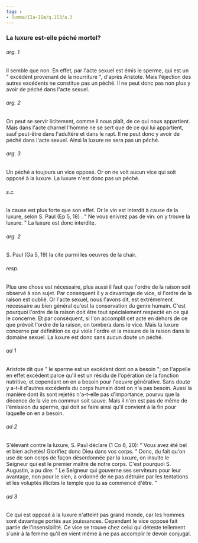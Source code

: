 ```yaml
---
tags : 
- Summa/IIa-IIæ/q.153/a.3
---
```


### La luxure est-elle péché mortel?

###### arg. 1
Il semble que non. En effet, par l'acte sexuel est émis le sperme, qui est un " excédent provenant de la nourriture ", d'après Aristote. Mais l'éjection des autres excédents ne constitue pas un péché. Il ne peut donc pas non plus y avoir de péché dans l'acte sexuel. 

###### arg. 2
On peut se servir licitement, comme il nous plaît, de ce qui nous appartient. Mais dans l'acte charnel l'homme ne se sert que de ce qui lui appartient, sauf peut-être dans l'adultère et dans le rapt. Il ne peut donc y avoir de péché dans l'acte sexuel. Ainsi la luxure ne sera pas un péché. 

###### arg. 3
Un péché a toujours un vice opposé. Or on ne voit aucun vice qui soit opposé à la luxure. La luxure n'est donc pas un péché. 

###### s.c.
la cause est plus forte que son effet. Or le vin est interdit à cause de la luxure, selon S. Paul (Ep 5, 18) . " Ne vous enivrez pas de vin: on y trouve la luxure. " La luxure est donc interdite. 

###### arg. 2
S. Paul (Ga 5, 19) la cite parmi les oeuvres de la chair. 

###### resp.
Plus une chose est nécessaire, plus aussi il faut que l'ordre de la raison soit observé à son sujet. Par conséquent il y a davantage de vice, si l'ordre de la raison est oublié. Or l'acte sexuel, nous l'avons dit, est extrêmement nécessaire au bien général qu'est la conservation du genre humain. C'est pourquoi l'ordre de la raison doit être tout spécialement respecté en ce qui le concerne. Et par conséquent, si l'on accomplit cet acte en dehors de ce que prévoit l'ordre de la raison, on tombera dans le vice. Mais la luxure concerne par définition ce qui viole l'ordre et la mesure de la raison dans le domaine sexuel. La luxure est donc sans aucun doute un péché. 

###### ad 1
Aristote dit que " le sperme est un excédent dont on a besoin "; on l'appelle en effet excédent parce qu'il est un résidu de l'opération de la fonction nutritive, et cependant on en a besoin pour l'oeuvre générative. Sans doute y a-t-il d'autres excédents du corps humain dont on n'a pas besoin. Aussi la manière dont ils sont rejetés n'a-t-elle pas d'importance, pourvu que la décence de la vie en commun soit sauve. Mais il n'en est pas de même de l'émission du sperme, qui doit se faire ainsi qu'il convient à la fin pour laquelle on en a besoin. 

###### ad 2
S'élevant contre la luxure, S. Paul déclare (1 Co 6, 20): " Vous avez été bel et bien achetés! Glorifiez donc Dieu dans vos corps. " Donc, du fait qu'on use de son corps de façon désordonnée par la luxure, on insulte le Seigneur qui est le premier maître de notre corps. C'est pourquoi S. Augustin, a pu dire: " Le Seigneur qui gouverne ses serviteurs pour leur avantage, non pour le sien, a ordonné de ne pas détruire par les tentations et les voluptés illicites le temple que tu as commencé d'être. " 

###### ad 3
Ce qui est opposé à la luxure n'atteint pas grand monde, car les hommes sont davantage portés aux jouissances. Cependant le vice opposé fait partie de l'insensibilité. Ce vice se trouve chez celui qui déteste tellement s'unir à la femme qu'il en vient même à ne pas accomplir le devoir conjugal. 

